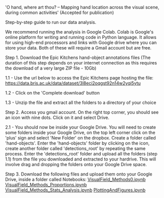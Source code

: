 'O hand, where art thou? – Mapping hand location across the visual scene, during common activities' (Accepted for publication)

Step-by-step guide to run our data analysis.

We recommend running the analysis in Google Colab. Colab is Google's online platform for writing and running code in Python language. It allows for using high-end processors and links with Google drive where you can store your data. Both of these will require a Gmail account but are free.

Step 1. Download the Epic Kitchens hand-object annotations files
(The duration of this step depends on your internet connection as this requires the download of a very large ZIP file - 10Gb)

  1.1 - Use the url below to access the Epic Kitchens page hosting the file:
  https://data.bris.ac.uk/data/dataset/3l8eci2oqgst92n14w2yqi5ytu
  
  1.2 - Click on the 'Complete download' button 

  1.3 - Unzip the file and extract all the folders to a directory of your choice

Step 2. Access you gmail account. On the right top corner, you should see an icon with nine dots. Click on it and select Drive.

  2.1 - You should now be inside your Google Drive. You will need to create some folders inside your Google Drive, on the top left corner click on the 'plus' sign and select 'New Folder' on the dropbox. Create a folder called 'hand-objects'. Enter the 'hand-objects' folder by clicking on the icon, create another folder called 'detections_root' by repeating the same process. Enter the 'detections_root' folder and upload all the folders (step 1.1) from the file you downloaded and extracted to your hardrive. This will involve drag and dropping the folders onto your Google Drive space.
  
 Step 3. Download the following files and upload them onto your Google Drive, inside a folder called Notebooks:
     [VisualField_Methods0.ipynb]()
     [VisualField_Methods_Proportions.ipynb]()
     [VisualField_Methods_Stats_Analysis.ipynb]()
     [PlottingAndFigures.ipynb]() 
